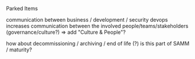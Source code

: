 Parked Items

communication between business / development / security
devops increases communication between the involved people/teams/stakeholders
(governance/culture?)
=> add "Culture & People"?



how about decommissioning / archiving / end of life (?)
is this part of SAMM / maturity?
